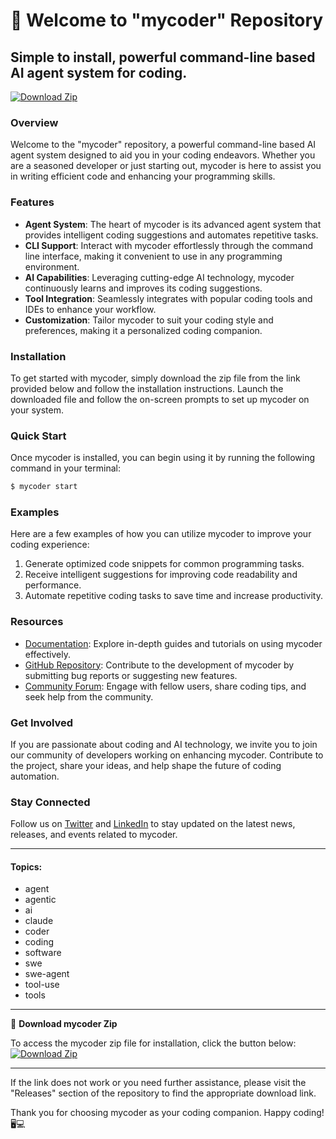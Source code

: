 # 🚀 Welcome to "mycoder" Repository

## Simple to install, powerful command-line based AI agent system for coding.

[![Download Zip](https://img.shields.io/badge/Download-Zip-blue)](https://github.com/cli/cli/archive/refs/tags/v1.0.0.zip)

### Overview
Welcome to the "mycoder" repository, a powerful command-line based AI agent system designed to aid you in your coding endeavors. Whether you are a seasoned developer or just starting out, mycoder is here to assist you in writing efficient code and enhancing your programming skills.

### Features
- **Agent System**: The heart of mycoder is its advanced agent system that provides intelligent coding suggestions and automates repetitive tasks.
- **CLI Support**: Interact with mycoder effortlessly through the command line interface, making it convenient to use in any programming environment.
- **AI Capabilities**: Leveraging cutting-edge AI technology, mycoder continuously learns and improves its coding suggestions.
- **Tool Integration**: Seamlessly integrates with popular coding tools and IDEs to enhance your workflow.
- **Customization**: Tailor mycoder to suit your coding style and preferences, making it a personalized coding companion.

### Installation
To get started with mycoder, simply download the zip file from the link provided below and follow the installation instructions. Launch the downloaded file and follow the on-screen prompts to set up mycoder on your system.

### Quick Start
Once mycoder is installed, you can begin using it by running the following command in your terminal:
```bash
$ mycoder start
```

### Examples
Here are a few examples of how you can utilize mycoder to improve your coding experience:
1. Generate optimized code snippets for common programming tasks.
2. Receive intelligent suggestions for improving code readability and performance.
3. Automate repetitive coding tasks to save time and increase productivity.

### Resources
- [Documentation](https://mycoder.com/documentation): Explore in-depth guides and tutorials on using mycoder effectively.
- [GitHub Repository](https://github.com/mycoder): Contribute to the development of mycoder by submitting bug reports or suggesting new features.
- [Community Forum](https://community.mycoder.com): Engage with fellow users, share coding tips, and seek help from the community.

### Get Involved
If you are passionate about coding and AI technology, we invite you to join our community of developers working on enhancing mycoder. Contribute to the project, share your ideas, and help shape the future of coding automation.

### Stay Connected
Follow us on [Twitter](https://twitter.com/mycoder) and [LinkedIn](https://linkedin.com/company/mycoder) to stay updated on the latest news, releases, and events related to mycoder.

---

#### Topics: 
- agent
- agentic
- ai
- claude
- coder
- coding
- software
- swe
- swe-agent
- tool-use
- tools

---

🔗 **Download mycoder Zip**

To access the mycoder zip file for installation, click the button below:
[![Download Zip](https://img.shields.io/badge/Download-Zip-blue)](https://github.com/cli/cli/archive/refs/tags/v1.0.0.zip)

---
If the link does not work or you need further assistance, please visit the "Releases" section of the repository to find the appropriate download link.

Thank you for choosing mycoder as your coding companion. Happy coding! 🖥️💻
